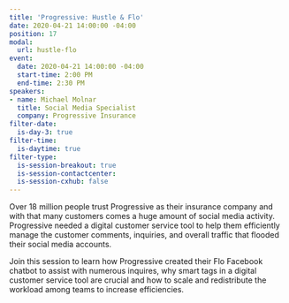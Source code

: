 ```yaml
---
title: 'Progressive: Hustle & Flo'
date: 2020-04-21 14:00:00 -04:00
position: 17
modal:
  url: hustle-flo
event:
  date: 2020-04-21 14:00:00 -04:00
  start-time: 2:00 PM
  end-time: 2:30 PM
speakers:
- name: Michael Molnar
  title: Social Media Specialist
  company: Progressive Insurance
filter-date:
  is-day-3: true
filter-time:
  is-daytime: true
filter-type:
  is-session-breakout: true
  is-session-contactcenter: 
  is-session-cxhub: false
---
```


Over 18 million people trust Progressive as their insurance company and with that many customers comes a huge amount of social media activity. Progressive needed a digital customer service tool to help them efficiently manage the customer comments, inquiries, and overall traffic that flooded their social media accounts.

Join this session to learn how Progressive created their Flo Facebook chatbot to assist with numerous inquires, why smart tags in a digital customer service tool are crucial and how to scale and redistribute the workload among teams to increase efficiencies.